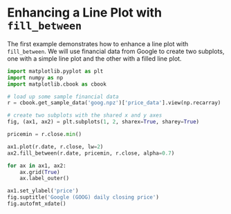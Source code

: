 # Enhancing a Line Plot with `fill_between`

The first example demonstrates how to enhance a line plot with `fill_between`. We will use financial data from Google to create two subplots, one with a simple line plot and the other with a filled line plot.

```python
import matplotlib.pyplot as plt
import numpy as np
import matplotlib.cbook as cbook

# load up some sample financial data
r = cbook.get_sample_data('goog.npz')['price_data'].view(np.recarray)

# create two subplots with the shared x and y axes
fig, (ax1, ax2) = plt.subplots(1, 2, sharex=True, sharey=True)

pricemin = r.close.min()

ax1.plot(r.date, r.close, lw=2)
ax2.fill_between(r.date, pricemin, r.close, alpha=0.7)

for ax in ax1, ax2:
    ax.grid(True)
    ax.label_outer()

ax1.set_ylabel('price')
fig.suptitle('Google (GOOG) daily closing price')
fig.autofmt_xdate()
```

